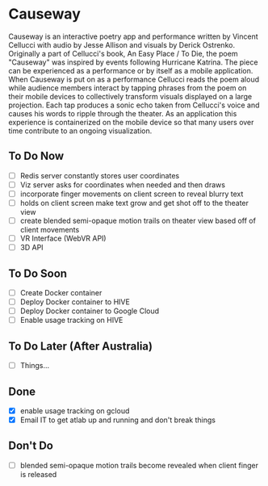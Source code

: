 # Causeway

Causeway is an interactive poetry app and performance written by Vincent Cellucci with audio by Jesse Allison and visuals by Derick Ostrenko. Originally a part of Cellucci's book, An Easy Place / To Die, the poem "Causeway" was inspired by events following Hurricane Katrina. The piece can be experienced as a performance or by itself as a mobile application. When Causeway is put on as a performance Cellucci reads the poem aloud while audience members interact by tapping phrases from the poem on their mobile devices to collectively transform visuals displayed on a large projection. Each tap produces a sonic echo taken from Cellucci's voice and causes his words to ripple through the theater. As an application this experience is containerized on the mobile device so that many users over time contribute to an ongoing visualization.

## To Do Now
- [ ] Redis server constantly stores user coordinates
- [ ] Viz server asks for coordinates when needed and then draws
- [ ] incorporate finger movements on client screen to reveal blurry text
- [ ] holds on client screen make text grow and get shot off to the theater view
- [ ] create blended semi-opaque motion trails on theater view based off of client movements
- [ ] VR Interface (WebVR API)
- [ ] 3D API

## To Do Soon
- [ ] Create Docker container
- [ ] Deploy Docker container to HIVE
- [ ] Deploy Docker container to Google Cloud
- [ ] Enable usage tracking on HIVE

## To Do Later (After Australia)
- [ ] Things...

## Done
- [x] enable usage tracking on gcloud
- [x] Email IT to get atlab up and running and don't break things

## Don't Do
- [ ] blended semi-opaque motion trails become revealed when client finger is released
